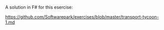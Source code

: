 A solution in F# for this esercise: 

https://github.com/Softwarepark/exercises/blob/master/transport-tycoon-1.md
